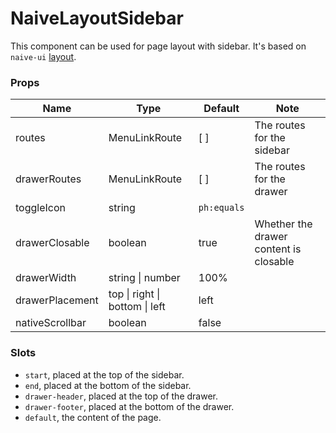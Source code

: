 # NaiveLayoutSidebar

This component can be used for page layout with sidebar. It's based on `naive-ui` [layout](https://www.naiveui.com/en-US/os-theme/components/layout).

### Props

| **Name**        | **Type**                       | **Default** | **Note**                               |
| --------------- | ------------------------------ | ----------- | -------------------------------------- |
| routes          | MenuLinkRoute                  | \[ ]        | The routes for the sidebar             |
| drawerRoutes    | MenuLinkRoute                  | \[ ]        | The routes for the drawer              |
| toggleIcon      | string                         | `ph:equals` |                                        |
| drawerClosable  | boolean                        | true        | Whether the drawer content is closable |
| drawerWidth     | string \| number               | 100%        |                                        |
| drawerPlacement | top \| right \| bottom \| left | left        |                                        |
| nativeScrollbar | boolean                        | false       |                                        |

### Slots

- `start`, placed at the top of the sidebar.
- `end`, placed at the bottom of the sidebar.
- `drawer-header`, placed at the top of the drawer.
- `drawer-footer`, placed at the bottom of the drawer.
- `default`, the content of the page.
